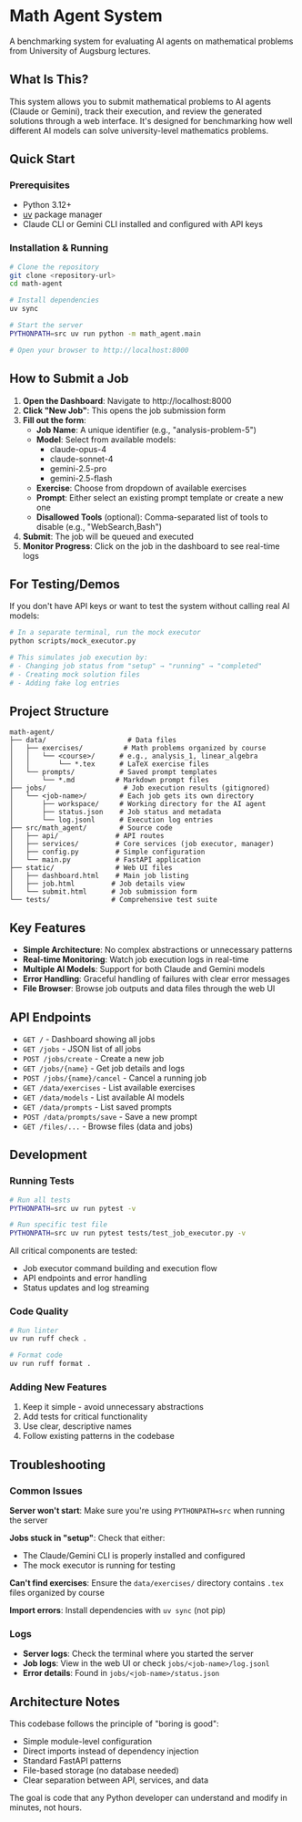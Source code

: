 # Math Agent System

A benchmarking system for evaluating AI agents on mathematical problems from University of Augsburg lectures.

## What Is This?

This system allows you to submit mathematical problems to AI agents (Claude or Gemini), track their execution, and review the generated solutions through a web interface. It's designed for benchmarking how well different AI models can solve university-level mathematics problems.

## Quick Start

### Prerequisites

- Python 3.12+
- [uv](https://github.com/astral-sh/uv) package manager
- Claude CLI or Gemini CLI installed and configured with API keys

### Installation & Running

```bash
# Clone the repository
git clone <repository-url>
cd math-agent

# Install dependencies
uv sync

# Start the server
PYTHONPATH=src uv run python -m math_agent.main

# Open your browser to http://localhost:8000
```

## How to Submit a Job

1. **Open the Dashboard**: Navigate to http://localhost:8000
2. **Click "New Job"**: This opens the job submission form
3. **Fill out the form**:
   - **Job Name**: A unique identifier (e.g., "analysis-problem-5")
   - **Model**: Select from available models:
     - claude-opus-4
     - claude-sonnet-4
     - gemini-2.5-pro
     - gemini-2.5-flash
   - **Exercise**: Choose from dropdown of available exercises
   - **Prompt**: Either select an existing prompt template or create a new one
   - **Disallowed Tools** (optional): Comma-separated list of tools to disable (e.g., "WebSearch,Bash")
4. **Submit**: The job will be queued and executed
5. **Monitor Progress**: Click on the job in the dashboard to see real-time logs

## For Testing/Demos

If you don't have API keys or want to test the system without calling real AI models:

```bash
# In a separate terminal, run the mock executor
python scripts/mock_executor.py

# This simulates job execution by:
# - Changing job status from "setup" → "running" → "completed"
# - Creating mock solution files
# - Adding fake log entries
```

## Project Structure

```
math-agent/
├── data/                    # Data files
│   ├── exercises/          # Math problems organized by course
│   │   └── <course>/      # e.g., analysis_1, linear_algebra
│   │       └── *.tex      # LaTeX exercise files
│   └── prompts/           # Saved prompt templates
│       └── *.md          # Markdown prompt files
├── jobs/                   # Job execution results (gitignored)
│   └── <job-name>/        # Each job gets its own directory
│       ├── workspace/     # Working directory for the AI agent
│       ├── status.json    # Job status and metadata
│       └── log.jsonl      # Execution log entries
├── src/math_agent/        # Source code
│   ├── api/              # API routes
│   ├── services/         # Core services (job executor, manager)
│   ├── config.py         # Simple configuration
│   └── main.py           # FastAPI application
├── static/               # Web UI files
│   ├── dashboard.html    # Main job listing
│   ├── job.html         # Job details view
│   └── submit.html      # Job submission form
└── tests/               # Comprehensive test suite
```

## Key Features

- **Simple Architecture**: No complex abstractions or unnecessary patterns
- **Real-time Monitoring**: Watch job execution logs in real-time
- **Multiple AI Models**: Support for both Claude and Gemini models
- **Error Handling**: Graceful handling of failures with clear error messages
- **File Browser**: Browse job outputs and data files through the web UI

## API Endpoints

- `GET /` - Dashboard showing all jobs
- `GET /jobs` - JSON list of all jobs
- `POST /jobs/create` - Create a new job
- `GET /jobs/{name}` - Get job details and logs
- `POST /jobs/{name}/cancel` - Cancel a running job
- `GET /data/exercises` - List available exercises
- `GET /data/models` - List available AI models
- `GET /data/prompts` - List saved prompts
- `POST /data/prompts/save` - Save a new prompt
- `GET /files/...` - Browse files (data and jobs)

## Development

### Running Tests

```bash
# Run all tests
PYTHONPATH=src uv run pytest -v

# Run specific test file
PYTHONPATH=src uv run pytest tests/test_job_executor.py -v
```

All critical components are tested:
- Job executor command building and execution flow
- API endpoints and error handling
- Status updates and log streaming

### Code Quality

```bash
# Run linter
uv run ruff check .

# Format code
uv run ruff format .
```

### Adding New Features

1. Keep it simple - avoid unnecessary abstractions
2. Add tests for critical functionality
3. Use clear, descriptive names
4. Follow existing patterns in the codebase

## Troubleshooting

### Common Issues

**Server won't start**: Make sure you're using `PYTHONPATH=src` when running the server

**Jobs stuck in "setup"**: Check that either:
- The Claude/Gemini CLI is properly installed and configured
- The mock executor is running for testing

**Can't find exercises**: Ensure the `data/exercises/` directory contains `.tex` files organized by course

**Import errors**: Install dependencies with `uv sync` (not pip)

### Logs

- **Server logs**: Check the terminal where you started the server
- **Job logs**: View in the web UI or check `jobs/<job-name>/log.jsonl`
- **Error details**: Found in `jobs/<job-name>/status.json`

## Architecture Notes

This codebase follows the principle of "boring is good":
- Simple module-level configuration
- Direct imports instead of dependency injection  
- Standard FastAPI patterns
- File-based storage (no database needed)
- Clear separation between API, services, and data

The goal is code that any Python developer can understand and modify in minutes, not hours.